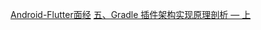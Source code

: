 
[Android-Flutter面经](https://juejin.im/post/5ea2ab266fb9a03c82234a9f?utm_source=gold_browser_extension#heading-56)
[五、Gradle 插件架构实现原理剖析 — 上](https://juejin.im/post/5ea7792e5188256da0323444?utm_source=gold_browser_extension#heading-2)
